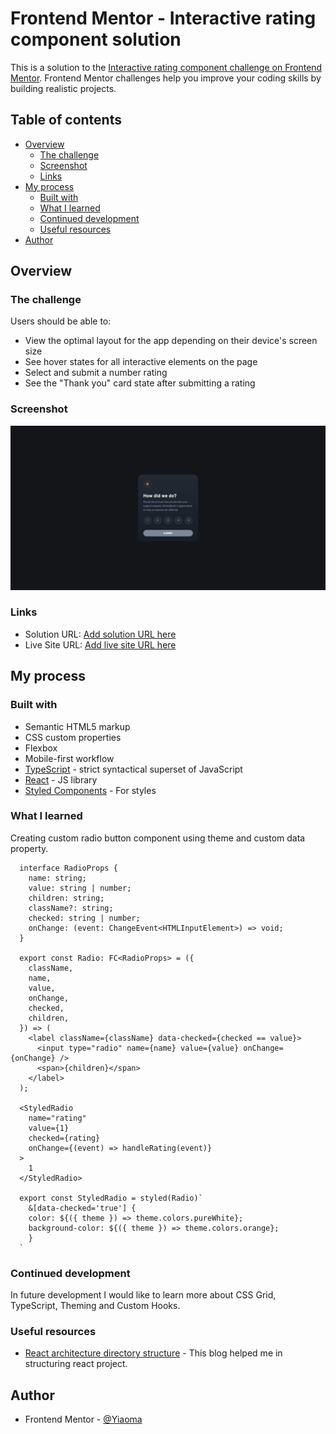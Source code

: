 # Frontend Mentor - Interactive rating component solution

This is a solution to the [Interactive rating component challenge on Frontend Mentor](https://www.frontendmentor.io/challenges/interactive-rating-component-koxpeBUmI). Frontend Mentor challenges help you improve your coding skills by building realistic projects.

## Table of contents

- [Overview](#overview)
  - [The challenge](#the-challenge)
  - [Screenshot](#screenshot)
  - [Links](#links)
- [My process](#my-process)
  - [Built with](#built-with)
  - [What I learned](#what-i-learned)
  - [Continued development](#continued-development)
  - [Useful resources](#useful-resources)
- [Author](#author)

## Overview

### The challenge

Users should be able to:

- View the optimal layout for the app depending on their device's screen size
- See hover states for all interactive elements on the page
- Select and submit a number rating
- See the "Thank you" card state after submitting a rating

### Screenshot

![](./screenshot.jpeg)

### Links

- Solution URL: [Add solution URL here](https://www.frontendmentor.io/solutions/interactive-rating-component-react-typescript-48AW1x6k4d)
- Live Site URL: [Add live site URL here](https://yiaoma.github.io/interactive-rating-component/)

## My process

### Built with

- Semantic HTML5 markup
- CSS custom properties
- Flexbox
- Mobile-first workflow
- [TypeScript](https://www.typescriptlang.org/) - strict syntactical superset of JavaScript
- [React](https://reactjs.org/) - JS library
- [Styled Components](https://styled-components.com/) - For styles

### What I learned

Creating custom radio button component using theme and custom data property.

```
  interface RadioProps {
    name: string;
    value: string | number;
    children: string;
    className?: string;
    checked: string | number;
    onChange: (event: ChangeEvent<HTMLInputElement>) => void;
  }

  export const Radio: FC<RadioProps> = ({
    className,
    name,
    value,
    onChange,
    checked,
    children,
  }) => (
    <label className={className} data-checked={checked == value}>
      <input type="radio" name={name} value={value} onChange={onChange} />
      <span>{children}</span>
    </label>
  );

  <StyledRadio
    name="rating"
    value={1}
    checked={rating}
    onChange={(event) => handleRating(event)}
  >
    1
  </StyledRadio>

  export const StyledRadio = styled(Radio)`
    &[data-checked='true'] {
    color: ${({ theme }) => theme.colors.pureWhite};
    background-color: ${({ theme }) => theme.colors.orange};
    }
  `
```

### Continued development

In future development I would like to learn more about CSS Grid, TypeScript, Theming and Custom Hooks.

### Useful resources

- [React architecture directory structure](https://www.taniarascia.com/react-architecture-directory-structure/) - This blog helped me in structuring react project.

## Author

- Frontend Mentor - [@Yiaoma](https://www.frontendmentor.io/profile/Yiaoma)
